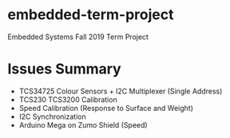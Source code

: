 # embedded-term-project
Embedded Systems Fall 2019 Term Project

# Issues Summary
  - TCS34725 Colour Sensors + I2C Multiplexer (Single Address)
  - TCS230 TCS3200 Calibration
  - Speed Calibration (Response to Surface and Weight)
  - I2C Synchronization
  - Arduino Mega on Zumo Shield (Speed)

